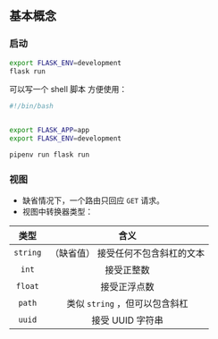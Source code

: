 ## 基本概念

### 启动

```bash
export FLASK_ENV=development
flask run
```

可以写一个 shell 脚本 方便使用：

```bash
#!/bin/bash


export FLASK_APP=app
export FLASK_ENV=development

pipenv run flask run
```

### 视图

- 缺省情况下，一个路由只回应 `GET` 请求。
- 视图中转换器类型：

|   类型   |                含义                 |
| :------: | :---------------------------------: |
| `string` | （缺省值） 接受任何不包含斜杠的文本 |
|  `int`   |             接受正整数              |
| `float`  |            接受正浮点数             |
|  `path`  |   类似 `string` ，但可以包含斜杠    |
|  `uuid`  |          接受 UUID 字符串           |

